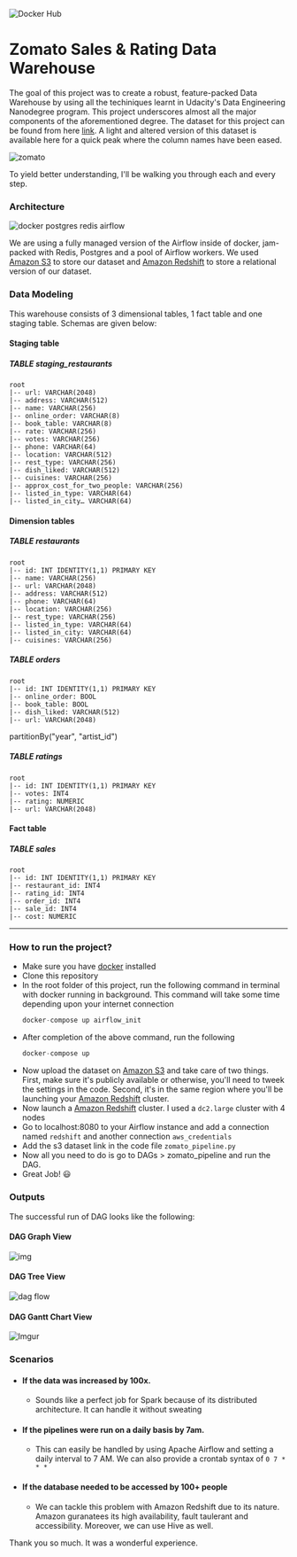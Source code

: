 ![Docker Hub](https://img.shields.io/badge/Capstone%20Project-Data%20Engineering-lightgrey?style=for-the-badge&logo=appveyor)
# Zomato Sales & Rating Data Warehouse

The goal of this project was to create a robust, feature-packed Data Warehouse by  using all the techiniques learnt in Udacity's Data Engineering Nanodegree program. This project underscores almost all the major components of the aforementioned degree. The dataset for this project can be found from here [link](https://www.kaggle.com/himanshupoddar/zomato-bangalore-restaurants). A light and altered version of this dataset is available here for a quick peak where the column names have been eased.

![zomato](https://cityspideynews.s3.amazonaws.com/uploads/spidey/202104/zomato-1619519108.png)

To yield better understanding, I'll be walking you through each and every step.
### Architecture
![docker postgres redis airflow](https://miro.medium.com/max/1052/1*JQUBRf6OscKNdrXpk8XTfQ.png)

We are using a fully managed version of the Airflow inside of docker, jam-packed with Redis, Postgres and a pool of Airflow workers. We used [Amazon S3](https://aws.amazon.com/s3/) to store our dataset and [Amazon Redshift](https://aws.amazon.com/redshift/) to store a relational version of our dataset.

### Data Modeling
This warehouse consists of 3 dimensional tables, 1 fact table and one staging table. Schemas are given below:

#### Staging table

##### TABLE staging_restaurants
~~~
root
|-- url: VARCHAR(2048)
|-- address: VARCHAR(512)
|-- name: VARCHAR(256)
|-- online_order: VARCHAR(8)
|-- book_table: VARCHAR(8)
|-- rate: VARCHAR(256)
|-- votes: VARCHAR(256)
|-- phone: VARCHAR(64)
|-- location: VARCHAR(512)
|-- rest_type: VARCHAR(256)
|-- dish_liked: VARCHAR(512)
|-- cuisines: VARCHAR(256)
|-- approx_cost_for_two_people: VARCHAR(256)
|-- listed_in_type: VARCHAR(64)
|-- listed_in_city… VARCHAR(64)
~~~

#### Dimension tables

##### TABLE restaurants

~~~~
root
|-- id: INT IDENTITY(1,1) PRIMARY KEY
|-- name: VARCHAR(256)
|-- url: VARCHAR(2048)
|-- address: VARCHAR(512)
|-- phone: VARCHAR(64)
|-- location: VARCHAR(256)
|-- rest_type: VARCHAR(256)
|-- listed_in_type: VARCHAR(64)
|-- listed_in_city: VARCHAR(64)
|-- cuisines: VARCHAR(256)
~~~~

##### TABLE orders

~~~~
root
|-- id: INT IDENTITY(1,1) PRIMARY KEY
|-- online_order: BOOL
|-- book_table: BOOL
|-- dish_liked: VARCHAR(512)
|-- url: VARCHAR(2048)
~~~~
partitionBy("year", "artist_id")

##### TABLE ratings

~~~~
root
|-- id: INT IDENTITY(1,1) PRIMARY KEY
|-- votes: INT4
|-- rating: NUMERIC
|-- url: VARCHAR(2048)
~~~~

#### Fact table

##### TABLE sales

~~~~
root
|-- id: INT IDENTITY(1,1) PRIMARY KEY
|-- restaurant_id: INT4
|-- rating_id: INT4
|-- order_id: INT4
|-- sale_id: INT4
|-- cost: NUMERIC
~~~~

--------------------------------------------
### How to run the project?
- Make sure you have [docker](https://www.docker.com/products/docker-desktop) installed 
- Clone this repository
- In the root folder of this project, run the following command in terminal with docker running in background. This command will take some time depending upon your internet connection
	```python
	docker-compose up airflow_init
	```
- After completion of the above command, run the following
	```python
	docker-compose up
	```
- Now upload the dataset on [Amazon S3](https://aws.amazon.com/s3/) and take care of two things. First, make sure it's publicly available or otherwise, you'll need to tweek the settings in the code. Second, it's in the same region where you'll be launching your  [Amazon Redshift](https://aws.amazon.com/redshift/) cluster.
- Now launch a  [Amazon Redshift](https://aws.amazon.com/redshift/) cluster. I used a `dc2.large` cluster with 4 nodes
- Go to localhost:8080 to your Airflow instance and add a connection named `redshift` and another connection `aws_credentials`
- Add the s3 dataset link in the code file `zomato_pipeline.py`
- Now all you need to do is go to DAGs > zomato_pipeline and run the DAG.
- Great Job! 😃

### Outputs
The successful run of DAG looks like the following:
#### DAG Graph View
![img](https://i.imgur.com/nZe5izg.png)
#### DAG Tree View
![dag flow](https://i.imgur.com/QCROJcS.png)
#### DAG Gantt Chart View
![Imgur](https://imgur.com/GNNnVc1.png)
### Scenarios
- ####  If the data was increased by 100x.
	- Sounds like a perfect job for Spark because of its distributed architecture. It can handle it without sweating
- ####  If the pipelines were run on a daily basis by 7am.
	- This can easily be handled by using Apache Airflow and setting a daily interval to 7 AM. We can also provide a crontab syntax of `0 7 * * *`
- #### If the database needed to be accessed by 100+ people
	- We can tackle this problem with Amazon Redshift due to its nature. Amazon guranatees its high availability, fault taulerant and accessibility. Moreover, we can use Hive as well.


Thank you so much. It was a wonderful experience.
